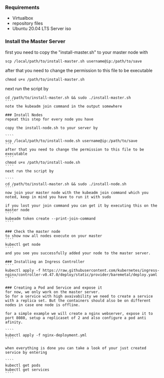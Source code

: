 ### Requirements

- Virtualbox
- repository files
- Ubuntu 20.04 LTS Server iso

### Install the Master Server
first you need to copy the "install-master.sh" to your master node with
````
scp /local/path/to/install-master.sh username@ip:/path/to/save
````
after that you need to change the permission to this file to be executable
`````
chmod u+x /path/to/install-master.sh
`````
next run the script by 
`````
cd /path/to/install-master.sh && sudo ./install-master.sh
````
note the kubeadm join command in the output somewhere

### Install Nodes
repeat this step for every node you have

copy the install-node.sh to your server by

````
scp /local/path/to/install-node.sh username@ip:/path/to/save
````
after that you need to change the permission to this file to be executable
````
chmod u+x /path/to/install-node.sh
````
next run the script by 

````
cd /path/to/install-master.sh && sudo ./install-node.sh
````
now join your master node with the kubeadm join command which you noted, keep in mind you have to run it with sudo

if you lost your join command you can get it by executing this on the master node
````
kubeadm token create --print-join-command
````

### Check the master node
to show now all nodes execute on your master
````
kubectl get node
````
and you see you successfully added your node to the master server.

### Installing an Ingress Controller
````
kubectl apply -f https://raw.githubusercontent.com/kubernetes/ingress-nginx/controller-v0.47.0/deploy/static/provider/baremetal/deploy.yaml
````

### Creating a Pod and Service and expose it
for now, we only work on the master server.
So for a service with high avaivability we need to create a service with a replica set. But the containers should also be on different nodes in case one node is offline.

for a simple example we will create a nginx webserver, expose it to port 8080, setup a replicaset of 2 and also configure a pod anti afinity.

````
kubectl apply -f nginx-deployment.yml
````

when everything is done you can take a look of your just created service by entering

````
kubectl get pods
kubectl get services
````


